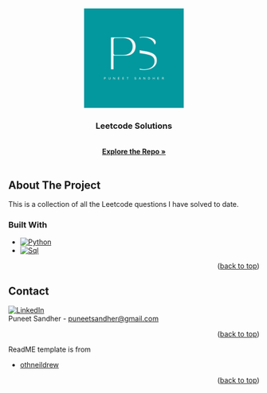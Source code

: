 <!-- Improved compatibility of back to top link: See: https://github.com/othneildrew/Best-README-Template/pull/73 -->
<a name="readme-top"></a>
<!--
*** Thanks for checking out the Best-README-Template. If you have a suggestion
*** that would make this better, please fork the repo and create a pull request
*** or simply open an issue with the tag "enhancement".
*** Don't forget to give the project a star!
*** Thanks again! Now go create something AMAZING! :D
-->



<!-- PROJECT SHIELDS -->
<!--
*** I'm using markdown "reference style" links for readability.
*** Reference links are enclosed in brackets [ ] instead of parentheses ( ).
*** See the bottom of this document for the declaration of the reference variables
*** for contributors-url, forks-url, etc. This is an optional, concise syntax you may use.
*** https://www.markdownguide.org/basic-syntax/#reference-style-links
-->



<!-- PROJECT LOGO -->
<br />
<div align="center">
  <a href="https://github.com/p-sandher/Leetcode">
    <img src="puneet-sandher-logo.png" alt="Logo" width="200" height="200">
  </a>

<h3 align="center">Leetcode Solutions</h3>

  <p align="center">
    <br />
    <a href="https://github.com/p-sandher/Leetcode"><strong>Explore the Repo »</strong></a>
    <br />
    <br />

  </p>
</div>


<!-- ABOUT THE PROJECT -->
## About The Project
This is a collection of all the Leetcode questions I have solved to date.


### Built With

* [![Python][Python]][Python-url]
* [![Sql][Sql]][Sql-url]
<p align="right">(<a href="#readme-top">back to top</a>)</p>


<!-- CONTACT -->
## Contact

[![LinkedIn][linkedin-shield]][linkedin-url]
<br />
Puneet Sandher -  puneetsandher@gmail.com
<p align="right">(<a href="#readme-top">back to top</a>)</p>

ReadME template is from 
* [othneildrew](https://github.com/othneildrew/Best-README-Template)
<p align="right">(<a href="#readme-top">back to top</a>)</p>


<!-- MARKDOWN LINKS & IMAGES -->
<!-- https://www.markdownguide.org/basic-syntax/#reference-style-links -->


[linkedin-shield]: https://img.shields.io/badge/-LinkedIn-black.svg?style=for-the-badge&logo=linkedin&colorB=555
[linkedin-url]: https://www.linkedin.com/in/puneet-sandher/
[Python]: https://img.shields.io/badge/Python-FFD43B?style=for-the-badge&logo=python&logoColor=blue
[Python-url]: https://www.python.org/
[Sql]: https://img.shields.io/badge/MySQL-005C84?style=for-the-badge&logo=mysql&logoColor=white
[Sql-url]: https://www.mysql.com/
